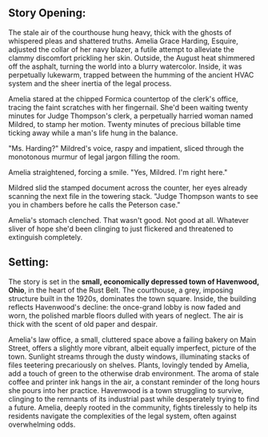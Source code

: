 ## Story Opening:

The stale air of the courthouse hung heavy, thick with the ghosts of whispered pleas and shattered truths. Amelia Grace Harding, Esquire, adjusted the collar of her navy blazer, a futile attempt to alleviate the clammy discomfort prickling her skin. Outside, the August heat shimmered off the asphalt, turning the world into a blurry watercolor. Inside, it was perpetually lukewarm, trapped between the humming of the ancient HVAC system and the sheer inertia of the legal process.

Amelia stared at the chipped Formica countertop of the clerk's office, tracing the faint scratches with her fingernail. She'd been waiting twenty minutes for Judge Thompson's clerk, a perpetually harried woman named Mildred, to stamp her motion. Twenty minutes of precious billable time ticking away while a man's life hung in the balance.

"Ms. Harding?" Mildred's voice, raspy and impatient, sliced through the monotonous murmur of legal jargon filling the room.

Amelia straightened, forcing a smile. "Yes, Mildred. I'm right here."

Mildred slid the stamped document across the counter, her eyes already scanning the next file in the towering stack. "Judge Thompson wants to see you in chambers before he calls the Peterson case."

Amelia's stomach clenched. That wasn't good. Not good at all. Whatever sliver of hope she'd been clinging to just flickered and threatened to extinguish completely.

## Setting:

The story is set in the **small, economically depressed town of Havenwood, Ohio**, in the heart of the Rust Belt. The courthouse, a grey, imposing structure built in the 1920s, dominates the town square. Inside, the building reflects Havenwood's decline: the once-grand lobby is now faded and worn, the polished marble floors dulled with years of neglect. The air is thick with the scent of old paper and despair.

Amelia's law office, a small, cluttered space above a failing bakery on Main Street, offers a slightly more vibrant, albeit equally imperfect, picture of the town. Sunlight streams through the dusty windows, illuminating stacks of files teetering precariously on shelves. Plants, lovingly tended by Amelia, add a touch of green to the otherwise drab environment. The aroma of stale coffee and printer ink hangs in the air, a constant reminder of the long hours she pours into her practice. Havenwood is a town struggling to survive, clinging to the remnants of its industrial past while desperately trying to find a future. Amelia, deeply rooted in the community, fights tirelessly to help its residents navigate the complexities of the legal system, often against overwhelming odds.
